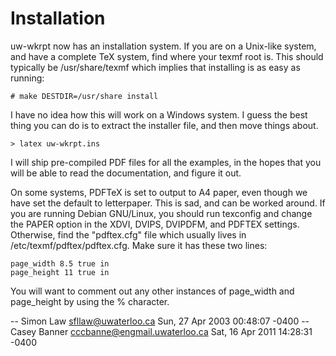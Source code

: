 # Installation

uw-wkrpt now has an installation system.  If you are on a Unix-like
system, and have a complete TeX system, find where your texmf root is.
This should typically be /usr/share/texmf which implies that installing
is as easy as running:

    # make DESTDIR=/usr/share install

I have no idea how this will work on a Windows system.  I guess
the best thing you can do is to extract the installer file, and then
move things about.

    > latex uw-wkrpt.ins

I will ship pre-compiled PDF files for all the examples, in the hopes
that you will be able to read the documentation, and figure it out.

On some systems, PDFTeX is set to output to A4 paper, even
though we have set the default to letterpaper.  This is sad, and can be
worked around.  If you are running Debian GNU/Linux, you should run
texconfig and change the PAPER option in the XDVI, DVIPS, DVIPDFM, and
PDFTEX settings.  Otherwise, find the "pdftex.cfg" file which usually
lives in /etc/texmf/pdftex/pdftex.cfg.  Make sure it has these two
lines:

    page_width 8.5 true in
    page_height 11 true in

You will want to comment out any other instances of page_width and
page_height by using the % character.

-- Simon Law <sfllaw@uwaterloo.ca>  Sun, 27 Apr 2003 00:48:07 -0400
-- Casey Banner <cccbanne@engmail.uwaterloo.ca> Sat, 16 Apr 2011 14:28:31 -0400